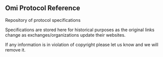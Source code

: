 ## Omi Protocol Reference

Repository of protocol specifications

Specifications are stored here for historical purposes as the original links change as exchanges/organizations update their websites.

If any information is in violation of copyright please let us know and we will remove it.
